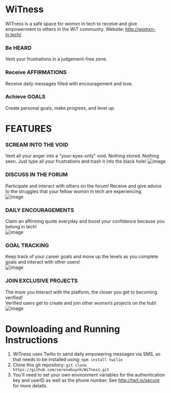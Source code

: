 # WiTness
WiTness is a safe space for womxn in tech to receive and give empowerment to others in the WiT community.
Website: http://womxn-in.tech/


### Be HEARD
Vent your frustrations in a judgement-free zone. <br>
### Receive AFFIRMATIONS
Receive daily messages filled with encouragement and love. <br>
### Achieve GOALS
Create personal goals, make progress, and level up. <br>

# FEATURES
### SCREAM INTO THE VOID
Vent all your anger into a "your-eyes-only" void. Nothing stored. Nothing seen. Just type all your frustrations and trash it into the black hole!
![image](https://user-images.githubusercontent.com/65131556/154835886-684862a7-97a2-4c97-9673-1e371393cd1c.png)

### DISCUSS IN THE FORUM
Participate and interact with others on the forum! Receive and give advice to the struggles that your fellow womxn in tech are experiencing. <br>
![image](https://user-images.githubusercontent.com/65131556/154835906-828eb7c5-504b-4f33-bccf-a84bbcd83837.png)

### DAILY ENCOURAGEMENTS
Claim an affirming quote everyday and boost your confidence because you belong in tech! <br>
![image](https://user-images.githubusercontent.com/65131556/154835920-d572645f-1632-425b-a9f2-1f15ae4a4c6e.png)

### GOAL TRACKING
Keep track of your career goals and move up the levels as you complete goals and interact with other users! <br>
![image](https://user-images.githubusercontent.com/65131556/154835938-f1e11c6e-af69-4b3c-80e5-6a95b6536e8e.png)

### JOIN EXCLUSIVE PROJECTS
The more you interact with the platform, the closer you get to becoming verified! <br>
Verified users get to create and join other womxn’s projects on the hub! <br>
![image](https://user-images.githubusercontent.com/65131556/154835951-cf52b36b-0d4a-4df2-9067-c079f57d65d1.png)


# Downloading and Running Instructions
1. WiTness uses Twilio to send daily empowering messages via SMS, so that needs to be installed using: `npm install twilio` <br>
2. Clone this git repository: `git clone https://github.com/serenahuynh/WiTness.git` <br>
3. You'll need to set your own environment variables for the authentication key and userID as well as the phone number. See http://twil.io/secure for more details. <br>
